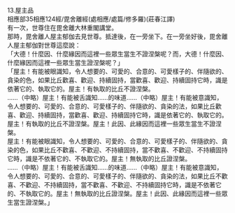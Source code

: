 13.屋主品  
相應部35相應124經/毘舍離經(處相應/處篇/修多羅)(莊春江譯)  
有一次，世尊住在毘舍離大林重閣講堂。  
那時，毘舍離人屋主郁伽去見世尊。抵達後，在一旁坐下。在一旁坐好後，毘舍離人屋主郁伽對世尊這麼說：  
「大德！什麼因、什麼緣因而這裡一些眾生當生不證涅槃呢？而，大德！什麼因、什麼緣因而這裡一些眾生當生證涅槃呢？」  
「屋主！有能被眼識知，令人想要的、可愛的、合意的、可愛樣子的、伴隨欲的、貪染的色，如果比丘歡喜、歡迎、持續固持，當歡喜、歡迎、持續固持它時，識是依著它的、執取它的。屋主！有執取的比丘不證涅槃。  
……（中略）屋主！有能被舌識知……的味道……（中略）屋主！有能被意識知，令人想要的、可愛的、合意的、可愛樣子的、伴隨欲的、貪染的法，如果比丘歡喜、歡迎、持續固持，當歡喜、歡迎、持續固持它時，識是依著它的、執取它的。屋主！有執取的比丘不證涅槃。屋主！此因、此緣因而這裡一些眾生當生不證涅槃。  
屋主！有能被眼識知，令人想要的、可愛的、合意的、可愛樣子的、伴隨欲的、貪染的色，如果比丘不歡喜、不歡迎、不持續固持，當不歡喜、不歡迎、不持續固持它時，識是不依著它的、不執取它的。屋主！無執取的比丘證涅槃。  
……（中略）屋主！有能被舌識知……的味道……（中略）屋主！有能被意識知，令人想要的、可愛的、合意的、可愛樣子的、伴隨欲的、貪染的法，如果比丘不歡喜、不歡迎、不持續固持，當不歡喜、不歡迎、不持續固持它時，識是不依著它的、不執取它的。屋主！無執取的比丘證涅槃。屋主！此因、此緣因而這裡一些眾生當生證涅槃。」  
  
  
